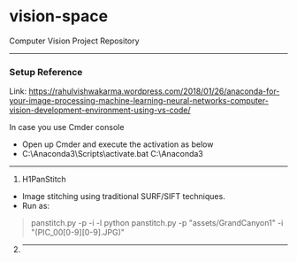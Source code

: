 # vision-space
Computer Vision Project Repository

----------------------------------------------------

### Setup Reference 
Link: https://rahulvishwakarma.wordpress.com/2018/01/26/anaconda-for-your-image-processing-machine-learning-neural-networks-computer-vision-development-environment-using-vs-code/

In case you use Cmder console
- Open up Cmder and execute the activation as below
- C:\Anaconda3\Scripts\activate.bat C:\Anaconda3

----------------------------------------------------

1. H1PanStitch
- Image stitching using traditional SURF/SIFT techniques.
- Run as:  
> panstitch.py -p <ipath> -i <imgx> -l <loratio>
> python panstitch.py -p "assets/GrandCanyon1" -i "(PIC_00[0-9][0-9].JPG)"

2. ---
